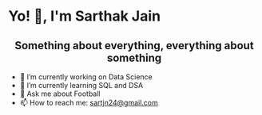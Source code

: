 # Yo! 👋, I'm Sarthak Jain

## <center> Something about everything, everything about something </center>

- 🔭 I’m currently working on Data Science
- 🌱 I’m currently learning SQL and DSA
- 💬 Ask me about Football
- 📫 How to reach me: sartjn24@gmail.com
